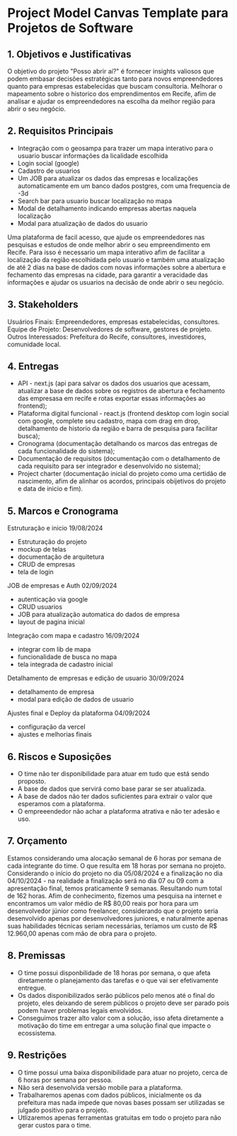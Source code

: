 # Project Model Canvas Template para Projetos de Software

## 1. Objetivos e Justificativas
O objetivo do projeto "Posso abrir aí?" é fornecer insights valiosos que podem embasar decisões estratégicas tanto para novos empreendedores quanto para empresas estabelecidas que buscam consultoria. Melhorar o mapeamento sobre o historico dos emprendimentos em Recife, afim de analisar e ajudar os empreendedores na escolha da melhor região para abrir o seu negócio. 

## 2. Requisitos Principais
- Integração com o geosampa para trazer um mapa interativo para o usuario buscar informações da licalidade escolhida
- Login social (google)
- Cadastro de usuarios
- Um JOB para atualizar os dados das empresas e localizações automaticamente em um banco dados postgres, com uma frequencia de -3d
- Search bar para usuario buscar localização no mapa
- Modal de detalhamento indicando empresas abertas naquela localização
- Modal para atualização de dados do usuario

Uma plataforma de facil acesso, que ajude os empreendedores nas pesquisas e estudos de onde melhor abrir o seu empreendimento em Recife. Para isso é necessario um mapa interativo afim de facilitar a localização da região escolhidada pelo usuario e também uma atualização de até 2 dias na base de dados com novas informações sobre a abertura e fechamento das empresas na cidade, para garantir a veracidade das informações e ajudar os usuarios na decisão de onde abrir o seu negócio.

## 3. Stakeholders
Usuários Finais: Empreendedores, empresas estabelecidas, consultores.
Equipe de Projeto: Desenvolvedores de software, gestores de projeto.
Outros Interessados: Prefeitura do Recife, consultores, investidores, comunidade local.

## 4. Entregas 
- API - next.js (api para salvar os dados dos usuarios que acessam, atualizar a base de dados sobre os registros de abertura e fechamento das empresasa em recife e rotas exportar essas informações ao frontend);
- Plataforma digital funcional - react.js (frontend desktop com login social com google, complete seu cadastro, mapa com drag em drop, detalhamento de historio da região e barra de pesquisa para facilitar busca);
- Cronograma (documentação detalhando os marcos das entregas de cada funcionalidade do sistema);
- Documentação de requisitos (documentação com o detalhamento de cada requisito para ser integrador e desenvolvido no sistema);
- Project charter (documentação inicial do projeto como uma certidão de nascimento, afim de alinhar os acordos, principais obijetivos do projeto e data de inicio e fim).

## 5. Marcos e Cronograma

Estruturação e inicio 19/08/2024
-   Estruturação do projeto
-   mockup de telas
-   documentação de arquitetura
-   CRUD de empresas
-   tela de login

JOB de empresas e Auth 02/09/2024
- autenticação via google
- CRUD usuarios
- JOB para atualização automatica do dados de empresa
- layout de pagina inicial

Integração com mapa e cadastro 16/09/2024
- integrar com lib de mapa
- funcionalidade de busca no mapa
- tela integrada de cadastro inicial

Detalhamento de empresas e edição de usuario 30/09/2024
- detalhamento de empresa
- modal para edição de dados de usuario

Ajustes final e Deploy da plataforma 04/09/2024
- configuração da vercel
- ajustes e melhorias finais

## 6. Riscos e Suposições
- O time não ter disponibilidade para atuar em tudo que está sendo proposto.
- A base de dados que servirá como base parar se ser atualizada.
- A base de dados não ter dados suficientes para extrair o valor que esperamos com a plataforma.
- O empreeendedor não achar a plataforma atrativa e não ter adesão e uso.

## 7. Orçamento
Estamos considerando uma alocação semanal de 6 horas por semana de cada integrante do time. O que resulta em 18 horas por semana no projeto. Considerando o início do projeto no dia 05/08/2024 e a finalização no dia 04/10/2024 - na realidade a finalização será no dia 07 ou 09 com a apresentação final, temos praticamente 9 semanas. Resultando num total de 162 horas.
Afim de conhecimento, fizemos uma pesquisa na internet e encontramos um valor médio de R$ 80,00 reais por hora para um desenvolvedor júnior como freelancer, considerando que o projeto seria desenvolvido apenas por desenvolvedores juniores, e naturalmente apenas suas habilidades técnicas seriam necessárias, teríamos um custo de R$ 12.960,00 apenas com mão de obra para o projeto.

## 8. Premissas
- O time possui disponbilidade de 18 horas por semana, o que afeta diretamente o planejamento das tarefas e o que vai ser efetivamente entregue.
- Os dados disponibilizados serão públicos pelo menos até o final do projeto, eles deixando de serem públicos o projeto deve ser parado pois podem haver problemas legais envolvidos.
- Conseguimos trazer alto valor com a solução, isso afeta diretamente a motivação do time em entregar a uma solução final que impacte o ecossistema.

## 9. Restrições
- O time possuí uma baixa disponibilidade para atuar no projeto, cerca de 6 horas por semana por pessoa.
- Não será desenvolvida versão mobile para a plataforma.
- Trabalharemos apenas com dados públicos, inicialmente os da prefeitura mas nada impede que novas bases possam ser utilizadas se julgado positivo para o projeto.
- Utlizaremos apenas ferramentas gratuitas em todo o projeto para não gerar custos para o time. 
